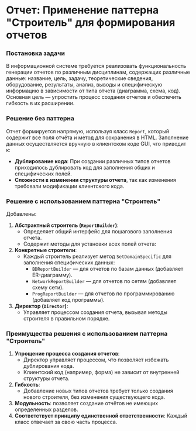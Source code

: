 # Отчет: Применение паттерна "Строитель" для формирования отчетов
### Постановка задачи
В информационной системе требуется реализовать функциональность генерации отчетов по различным дисциплинам, содержащих различные данные: название, цель, задачу, теоретические сведения, оборудование, результаты, анализ, выводы и специфическую информацию в зависимости от типа отчета (диаграмма, схема, код).
Основная цель — упростить процесс создания отчетов и обеспечить гибкость в их расширении.
### Решение без паттерна
Отчет формируется напрямую, используя класс `Report`, который содержит все поля отчёта и метод для сохранения в HTML. Заполнение данных осуществляется вручную в клиентском коде GUI, что приводит к:
- **Дублирование кода**: При создании различных типов отчетов приходилось дублировать код для заполнения общих и специфических полей.
- **Сложности в изменении структуры отчета**, так как изменения требовали модификации клиентского кода.
### Решение с использованием паттерна "Строитель"
Добавлены:
1. **Абстрактный строитель (`ReportBuilder`)**:
	- Определяет общий интерфейс для пошагового заполнения отчета.
	- Содержит методы для установки всех полей отчета:
2. **Конкретные строители**:
	- Каждый строитель реализует метод `SetDomainSpecific` для заполнения специфических данных:
	    - `BDReportBuilder` — для отчетов по базам данных (добавляет ER-диаграмму).
	    - `NetworkReportBuilder` — для отчетов по сетям (добавляет схему сети).
	    - `ProgReportBuilder` — для отчетов по программированию (добавляет код программы).
3. **Директор (`Director`)**:
	- Управляет процессом создания отчета, вызывая методы строителя в правильном порядке.
### Преимущества решения с использованием паттерна "Строитель"
1. **Упрощение процесса создания отчетов**:
    - Директор управляет процессом, что позволяет избежать дублирования кода.
    - Клиентский код (например, форма) не зависит от внутренней структуры отчета.
2. **Гибкость**:
	- Добавление новых типов отчетов требует только создания нового строителя, без изменения существующего кода.
1. **Модульность**: позволяет создание отчётов не имеющих определенных разделов.
4. **Соответствует принципу единственной ответственности**: Каждый класс отвечает за свою часть процесса.
